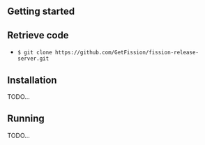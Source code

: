 ## Getting started

## Retrieve code

* `$ git clone https://github.com/GetFission/fission-release-server.git`

## Installation

TODO...

## Running

TODO...

